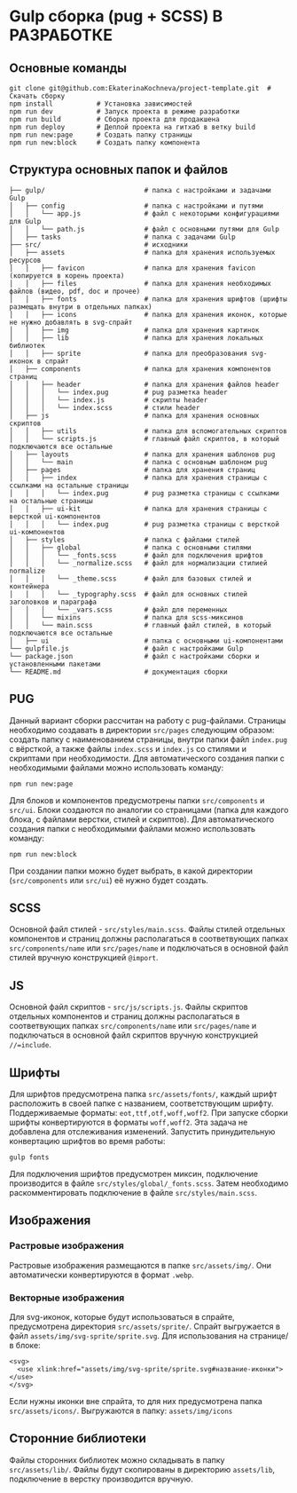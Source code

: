# Gulp сборка (pug + SCSS) В РАЗРАБОТКЕ

## Основные команды
 
```
git clone git@github.com:EkaterinaKochneva/project-template.git  # Скачать сборку
npm install           # Установка зависимостей
npm run dev           # Запуск проекта в режиме разработки
npm run build         # Сборка проекта для продакшена
npm run deploy        # Деплой проекта на гитхаб в ветку build
npm run new:page      # Создать папку страницы
npm run new:block     # Создать папку компонента
```

## Структура основных папок и файлов
```
├── gulp/                         # папка с настройками и задачами Gulp
│   ├── config                    # папка с настройками и путями
│   │   └── app.js                # файл с некоторыми конфигурациями для Gulp
│   │   └── path.js               # файл с основными путями для Gulp
│   ├── tasks                     # папка с задачами Gulp
├── src/                          # исходники
│   ├── assets                    # папка для хранения используемых ресурсов
│   │   ├── favicon               # папка для хранения favicon (копируется в корень проекта)
│   │   ├── files                 # папка для хранения необходимых файлов (видео, pdf, doc и прочее)
│   │   ├── fonts                 # папка для хранения шрифтов (шрифты размещать внутри в отдельных папках)
│   │   ├── icons                 # папка для хранения иконок, которые не нужно добавлять в svg-спрайт
│   │   ├── img                   # папка для хранения картинок
│   │   ├── lib                   # папка для хранения локальных библиотек
│   │   ├── sprite                # папка для преобразования svg-иконок в спрайт
│   ├── components                # папка для хранения компонентов страниц
│   │   ├── header                # папка для хранения файлов header
│   │   │   └── index.pug         # pug разметка header
│   │   │   └── index.js          # скрипты header
│   │   │   └── index.scss        # стили header
│   ├── js                        # папка для хранения основных скриптов
│   │   ├── utils                 # папка для вспомогательных скриптов
│   │   └── scripts.js            # главный файл скриптов, в который подключаются все остальные
│   ├── layouts                   # папка для хранения шаблонов pug
│   │   └── main                  # папка с основным шаблоном pug
│   ├── pages                     # папка для хранения страниц
│   │   ├── index                 # папка для хранения страницы с ссылками на остальные страницы
│   │   │   └── index.pug         # pug разметка страницы с ссылками на остальные страницы
│   │   ├── ui-kit                # папка для хранения страницы с версткой ui-компонентов
│   │   │   └── index.pug         # pug разметка страницы с версткой ui-компонентов
│   ├── styles                    # папка с файлами стилей
│   │   ├── global                # папка с основными стилями
│   │   │   └── _fonts.scss       # файл для подключения шрифтов
│   │   │   └── _normalize.scss   # файл для нормализации стилией normalize
│   │   │   └── _theme.scss       # файл для базовых стилей и контейнера
│   │   │   └── _typography.scss  # файл для основных стилей заголовков и параграфа
│   │   │   └── _vars.scss        # файл для переменных
│   │   └── mixins                # папка для scss-миксинов
│   │   └── main.scss             # главный файл стилей, в который подключаются все остальные
│   ├── ui                        # папка с основными ui-компонентами
└── gulpfile.js                   # файл с настройками Gulp
└── package.json                  # файл с настройками сборки и установленными пакетами
└── README.md                     # документация сборки
```

## PUG
Данный вариант сборки рассчитан на работу с pug-файлами. Страницы необходимо создавать в директории `src/pages` следующим образом: создать папку с наименованием страницы, внутри папки файл `index.pug` с вёрсткой, а также файлы  `index.scss` и `index.js` со стилями и скриптами при необходимости.
Для автоматического создания папки с необходимыми файлами можно использовать команду:
```
npm run new:page
```

Для блоков и компонентов предусмотрены папки `src/components` и `src/ui`. Блоки создаются по аналогии со страницами (папка для каждого блока, с файлами верстки, стилей и скриптов).
Для автоматического создания папки с необходимыми файлами можно использовать команду:
```
npm run new:block
```
При создании папки можно будет выбрать, в какой директории (`src/components` или `src/ui`) её нужно будет создать.

## SCSS
Основной файл стилей - `src/styles/main.scss`. Файлы стилей отдельных компонентов и страниц должны располагаться в соответвующих папках `src/components/name` или `src/pages/name` и подключаться в основной файл стилей вручную конструкцией `@import`.

## JS
Основной файл скриптов - `src/js/scripts.js`. Файлы скриптов отдельных компонентов и страниц должны располагаться в соответвующих папках `src/components/name` или `src/pages/name` и подключаться в основной файл скриптов вручную конструкцией `//=include`.

## Шрифты
Для шрифтов предусмотрена папка `src/assets/fonts/`, каждый шрифт расположить в своей папке с названием, соответствующим шрифту. Поддерживаемые форматы: `eot,ttf,otf,woff,woff2`. При запуске сборки шрифты конвертируются в форматы `woff,woff2`. Эта задача не добавлена для отслеживания изменений. Запустить принудительную конвертацию шрифтов во время работы:

```
gulp fonts
```
Для подключения шрифтов предусмотрен миксин, подключение производится в файле `src/styles/global/_fonts.scss`. Затем необходимо раскомментировать подключение в файле `src/styles/main.scss`.

## Изображения
### Растровые изображения
Растровые изображения размещаются в папке `src/assets/img/`. Они автоматически конвертируются в формат `.webp`.
### Векторные изображения
Для svg-иконок, которые будут использоваться в спрайте, предусмотрена директория `src/assets/sprite/`. Спрайт выгружается в файл `assets/img/svg-sprite/sprite.svg`. Для использования на странице/в блоке:
```
<svg>
  <use xlink:href="assets/img/svg-sprite/sprite.svg#название-иконки"></use>
</svg>
```
Если нужны иконки вне спрайта, то для них предусмотрена папка `src/assets/icons/`. Выгружаются в папку:  `assets/img/icons`

## Сторонние библиотеки
Файлы сторонних библиотек можно складывать в папку `src/assets/lib/`.
Файлы будут скопированы в директорию `assets/lib`, подключение в верстку производится вручную.

